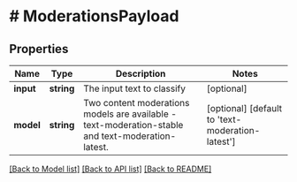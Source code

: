 # # ModerationsPayload

## Properties

Name | Type | Description | Notes
------------ | ------------- | ------------- | -------------
**input** | **string** | The input text to classify | [optional]
**model** | **string** | Two content moderations models are available - text-moderation-stable and text-moderation-latest. | [optional] [default to 'text-moderation-latest']

[[Back to Model list]](../../README.md#models) [[Back to API list]](../../README.md#endpoints) [[Back to README]](../../README.md)
